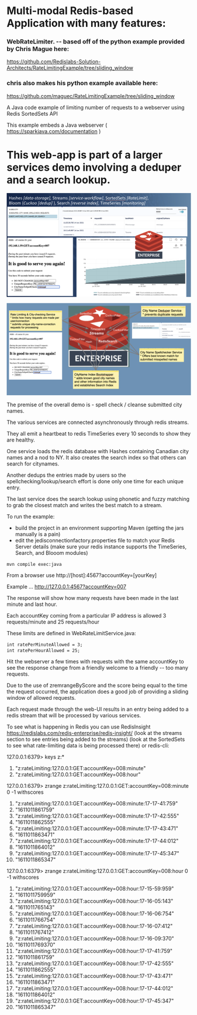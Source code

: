 # Multi-modal Redis-based Application with many features:

### WebRateLimiter. -- based off of the python example provided by Chris Mague here: 

https://github.com/Redislabs-Solution-Architects/RateLimitingExample/tree/sliding_window
### chris also makes his python example available here:
https://github.com/maguec/RateLimitingExample/tree/sliding_window

A Java code example of limiting number of requests to a webserver using Redis SortedSets API

This example embeds a Java webserver ( https://sparkjava.com/documentation ) 

# This web-app is part of a larger services demo involving a deduper and a search lookup.


![UI](multimodalRedis.png)

![services](multimodalServices.png)

The premise of the overall demo is - spell check / cleanse submitted city names.

The various services are connected asynchronously through redis streams.

They all emit a heartbeat to redis TimeSeries every 10 seconds to show they are healthy.

One service loads the redis database with Hashes containing Canadian city names and a nod to NY.
It also creates the search index so that others can search for citynames.

Another dedups the entries made by users so the spellchecking/lookup/search effort is done only one time for each unique entry. 

The last service does the search lookup using phonetic and fuzzy matching to grab the closest match and writes the best match to a stream.

To run the example:
* build the project in an environment supporting Maven (getting the jars manually is a pain)
* edit the jedisconnectionfactory.properties file to match your Redis Server details
  (make sure your redis instance supports the TimeSeries, Search, and Blooom modules)

```
mvn compile exec:java
```

From a browser use http://[host]:4567?accountKey=[yourKey]

Example ...  http://127.0.0.1:4567?accountKey=007

The response will show how many requests have been made in the last minute and last hour.

Each accountKey coming from a particular IP address is allowed 3 requests/minute and 25 requests/hour

These limits are defined in WebRateLimitService.java:

    int ratePerMinuteAllowed = 3;
    int ratePerHourAllowed = 25;

Hit the webserver a few times with requests with the same accountKey to see the response change from a friendly welcome to a friendly -- too many requests.

Due to the use of zremrangeByScore and the score being equal to the time the request occurred, the application does a good job 
of providing a sliding window of allowed requests.

Each request made through the web-UI results in an entry being added to a redis stream that will be processed by various services. 


To see what is happening in Redis you can use RedisInsight   https://redislabs.com/redis-enterprise/redis-insight/
(look at the streams section to see entries being added to the streams)
(look at the SortedSets to see what rate-limiting data is being processed there)
or redis-cli:

127.0.0.1:6379> keys z:*
1) "z:rateLimiting:127.0.0.1:GET:accountKey=008:minute"
2) "z:rateLimiting:127.0.0.1:GET:accountKey=008:hour"

127.0.0.1:6379> zrange z:rateLimiting:127.0.0.1:GET:accountKey=008:minute 0 -1 withscores
 1) "z:rateLimiting:127.0.0.1:GET:accountKey=008:minute:17-17-41:759"
 2) "1611011861759"
 3) "z:rateLimiting:127.0.0.1:GET:accountKey=008:minute:17-17-42:555"
 4) "1611011862555"
 5) "z:rateLimiting:127.0.0.1:GET:accountKey=008:minute:17-17-43:471"
 6) "1611011863471"
 7) "z:rateLimiting:127.0.0.1:GET:accountKey=008:minute:17-17-44:012"
 8) "1611011864012"
 9) "z:rateLimiting:127.0.0.1:GET:accountKey=008:minute:17-17-45:347"
10) "1611011865347"

127.0.0.1:6379> zrange z:rateLimiting:127.0.0.1:GET:accountKey=008:hour 0 -1 withscores
 1) "z:rateLimiting:127.0.0.1:GET:accountKey=008:hour:17-15-59:959"
 2) "1611011759959"
 3) "z:rateLimiting:127.0.0.1:GET:accountKey=008:hour:17-16-05:143"
 4) "1611011765143"
 5) "z:rateLimiting:127.0.0.1:GET:accountKey=008:hour:17-16-06:754"
 6) "1611011766754"
 7) "z:rateLimiting:127.0.0.1:GET:accountKey=008:hour:17-16-07:412"
 8) "1611011767412"
 9) "z:rateLimiting:127.0.0.1:GET:accountKey=008:hour:17-16-09:370"
10) "1611011769370"
11) "z:rateLimiting:127.0.0.1:GET:accountKey=008:hour:17-17-41:759"
12) "1611011861759"
13) "z:rateLimiting:127.0.0.1:GET:accountKey=008:hour:17-17-42:555"
14) "1611011862555"
15) "z:rateLimiting:127.0.0.1:GET:accountKey=008:hour:17-17-43:471"
16) "1611011863471"
17) "z:rateLimiting:127.0.0.1:GET:accountKey=008:hour:17-17-44:012"
18) "1611011864012"
19) "z:rateLimiting:127.0.0.1:GET:accountKey=008:hour:17-17-45:347"
20) "1611011865347"

